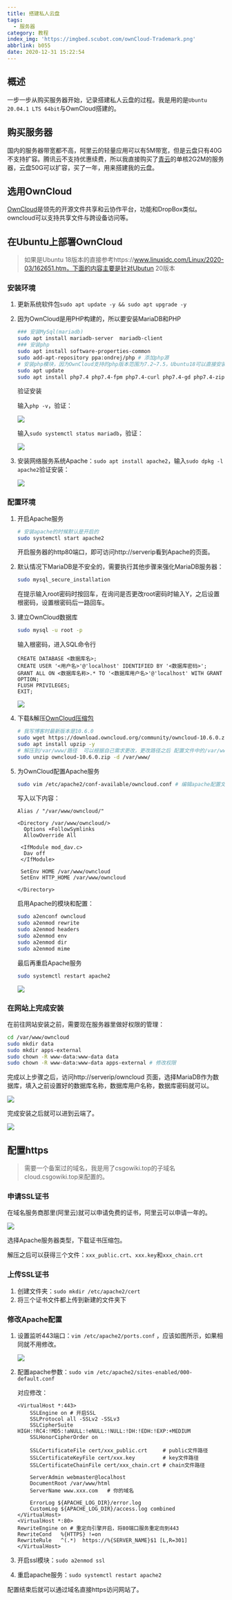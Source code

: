 ```yaml
---
title: 搭建私人云盘
tags:
  - 服务器
category: 教程
index_img: 'https://imgbed.scubot.com/ownCloud-Trademark.png'
abbrlink: b055
date: 2020-12-31 15:22:54
---
```


## 概述

一步一步从购买服务器开始，记录搭建私人云盘的过程。我是用的是`Ubuntu 20.04.1 LTS 64bit`与OwnCloud搭建的。

<!--more-->

## 购买服务器

国内的服务器带宽都不高，阿里云的轻量应用可以有5M带宽，但是云盘只有40G不支持扩容。腾讯云不支持优惠续费，所以我直接购买了[青云](https://www.qingcloud.com/)的单核2G2M的服务器，云盘50G可以扩容，买了一年，用来搭建我的云盘。

## 选用OwnCloud

[OwnCloud](https://owncloud.com/)是领先的开源文件共享和云协作平台，功能和DropBox类似。owncloud可以支持共享文件与跨设备访问等。

## 在Ubuntu上部署OwnCloud

> 如果是Ubuntu 18版本的直接参考https://www.linuxidc.com/Linux/2020-03/162651.htm，下面的内容主要是针对Ubutun 20版本

### 安装环境

1. 更新系统软件包`sudo apt update -y && sudo apt upgrade -y`

2. 因为OwnCloud是用PHP构建的，所以要安装MariaDB和PHP

    ```bash
    ### 安装MySql(mariadb)
    sudo apt install mariadb-server  mariadb-client
    ### 安装php
    sudo apt install software-properties-common
    sudo add-apt-repository ppa:ondrej/php # 添加php源
    # 安装php模块，因为OwnCloud支持的php版本范围为7.2~7.5，Ubuntu18可以直接安装7.2版本，Ubuntu20就安装7.4即可
    sudo apt update
    sudo apt install php7.4 php7.4-fpm php7.4-curl php7.4-gd php7.4-zip php7.4-dom php7.4-intl php7.4-mbstring php7.4-xml libapache2-mod-php7.4 php7.4-pgsql php7.4-sqlite3 php7.4-mysql
    ```

    验证安装

    输入`php -v`，验证：

    ![](https://imgbed.scubot.com/owncloud-1.png)

    输入`sudo systemctl status mariadb`，验证：

    ![](https://imgbed.scubot.com/owncloud-2.png)

3. 安装网络服务系统Apache：`sudo apt install apache2`，输入`sudo dpkg -l apache2`验证安装：

   ![](https://imgbed.scubot.com/owncloud-3.png)
   
### 配置环境

1. 开启Apache服务

    ```bash
    # 安装apache的时候默认是开启的
    sudo systemctl start apache2
    ```
    
    开启服务器的http80端口，即可访问http://serverip看到Apache的页面。
    
2. 默认情况下MariaDB是不安全的，需要执行其他步骤来强化MariaDB服务器：

    ```bash
    sudo mysql_secure_installation
    ```

    在提示输入root密码时按回车，在询问是否更改root密码时输入Y，之后设置根密码，设置根密码后一路回车。

3. 建立OwnCloud数据库

    ```bash
    sudo mysql -u root -p
    ```

    输入根密码，进入SQL命令行

    ```mysql
    CREATE DATABASE <数据库名>;
    CREATE USER '<用户名>'@'localhost' IDENTIFIED BY '<数据库密码>';
    GRANT ALL ON <数据库名称>.* TO '<数据库用户名>'@'localhost' WITH GRANT OPTION;
    FLUSH PRIVILEGES;
    EXIT;
    ```

    ![](https://imgbed.scubot.com/owncloud-4.png)

4. 下载&解压[OwnCloud压缩包](https://download.owncloud.org/community/)

    ```bash
    # 我写博客时最新版本是10.6.0
    sudo wget https://download.owncloud.org/community/owncloud-10.6.0.zip
    sudo apt install upzip -y
    # 解压到/var/www/路径  可以根据自己需求更改，更改路径之后 配置文件中的/var/www都需要对应更改
    sudo unzip owncloud-10.6.0.zip -d /var/www/
    ```

5. 为OwnCloud配置Apache服务

    ```bash
    sudo vim /etc/apache2/conf-available/owncloud.conf # 编辑apache配置文件
    ```

    写入以下内容：

    ```
    Alias / "/var/www/owncloud/"
    
    <Directory /var/www/owncloud/>
      Options +FollowSymlinks
      AllowOverride All
    
     <IfModule mod_dav.c>
      Dav off
     </IfModule>
    
     SetEnv HOME /var/www/owncloud
     SetEnv HTTP_HOME /var/www/owncloud
    
    </Directory>
    ```

    启用Apache的模块和配置：

    ```bash
    sudo a2enconf owncloud
    sudo a2enmod rewrite
    sudo a2enmod headers
    sudo a2enmod env
    sudo a2enmod dir
    sudo a2enmod mime
    ```

    最后再重启Apache服务

    ```bash
    sudo systemctl restart apache2
    ```

    ![](https://imgbed.scubot.com/owncloud-5.png)

### 在网站上完成安装

在前往网站安装之前，需要现在服务器里做好权限的管理：

```bash
cd /var/www/owncloud
sudo mkdir data
sudo mkdir apps-external
sudo chown -R www-data:www-data data
sudo chown -R www-data:www-data apps-external # 修改权限
```

完成以上步骤之后，访问http://serverip/owncloud 页面，选择MariaDB作为数据库，填入之前设置好的数据库名称，数据库用户名称，数据库密码就可以。

![](https://imgbed.scubot.com/owncloud-6.png)

完成安装之后就可以进到云端了。

![](https://imgbed.scubot.com/owncloud-7.png)

## 配置https

> 需要一个备案过的域名，我是用了csgowiki.top的子域名cloud.csgowiki.top来配置的。

### 申请SSL证书

在域名服务商那里(阿里云)就可以申请免费的证书，阿里云可以申请一年的。

![](https://imgbed.scubot.com/owncloud-8.png)

选择Apache服务器类型，下载证书压缩包。

解压之后可以获得三个文件：`xxx_public.crt`、`xxx.key`和`xxx_chain.crt`

### 上传SSL证书

1. 创建文件夹：`sudo mkdir /etc/apache2/cert`
2. 将三个证书文件都上传到新建的文件夹下

### 修改Apache配置

1. 设置监听443端口：`vim /etc/apache2/ports.conf` ，应该如图所示，如果相同就不用修改。

    ![](https://imgbed.scubot.com/owncloud-9.png)

2. 配置apache参数：`sudo vim /etc/apache2/sites-enabled/000-default.conf`

    对应修改：

    ```
    <VirtualHost *:443>
        SSLEngine on # 开启SSL
        SSLProtocol all -SSLv2 -SSLv3
        SSLCipherSuite HIGH:!RC4:!MD5:!aNULL:!eNULL:!NULL:!DH:!EDH:!EXP:+MEDIUM
        SSLHonorCipherOrder on
    
        SSLCertificateFile cert/xxx_public.crt     # public文件路径
        SSLCertificateKeyFile cert/xxx.key         # key文件路径
        SSLCertificateChainFile cert/xxx_chain.crt # chain文件路径
    
        ServerAdmin webmaster@localhost
        DocumentRoot /var/www/html
        ServerName www.xxx.com   # 你的域名
    
        ErrorLog ${APACHE_LOG_DIR}/error.log
        CustomLog ${APACHE_LOG_DIR}/access.log combined
    </VirtualHost>
    <VirtualHost *:80>
    RewriteEngine on # 重定向引擎开启，将80端口服务重定向到443
    RewriteCond   %{HTTPS} !=on
    RewriteRule   ^(.*)  https://%{SERVER_NAME}$1 [L,R=301]
    </VirtualHost>
    ```

3. 开启ssl模块：`sudo a2enmod ssl`

4. 重启apache服务：`sudo systemctl restart apache2`

配置结束后就可以通过域名直接https访问网站了。

